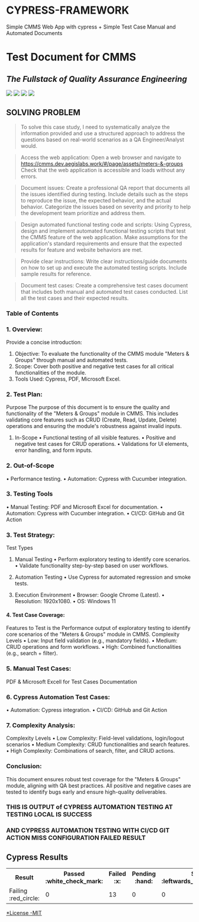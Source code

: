 # CYPRESS-FRAMEWORK
Simple CMMS Web App with cypress + Simple Test Case Manual and Automated Documents 

# Test Document for CMMS
## _The Fullstack of Quality Assurance Engineering_

[![](https://img.shields.io/badge/-odieSDET-1da1f2?logo=twitter&style=flat-square&logoColor=white)](https://twitter.com)
[![](https://img.shields.io/badge/-odieSDET-c32aa3?logo=instagram&style=flat-square&logoColor=white)](https://instagram.com) 
[![](https://img.shields.io/badge/-odieSDET-007bb5?logo=linkedin&style=flat-square&logoColor=white)](https://www.linkedin.com/in/ahmad-dodi-yandra-9424b4a9/)
[![](https://img.shields.io/badge/-odieSDET-ff0000?logo=youtube&style=flat-square&logoColor=white)](https://youtube.com)  
</div> 

## SOLVING PROBLEM
> To solve this case study, I need to systematically analyze the information provided and use a structured approach to address the questions based on real-world scenarios as a QA Engineer/Analyst would.

> Access the web application: Open a web browser and navigate to https://cmms.dev.aegislabs.work/#/page/assets/meters-&-groups Check that the web application is accessible and loads without any errors.

> Document issues: Create a professional QA report that documents all the issues identified during testing. Include details such as the steps to reproduce the issue, the expected behavior, and the actual behavior. Categorize the issues based on severity and priority to help the development team prioritize and address them.

> Design automated functional testing code and scripts: Using Cypress, design and implement automated functional testing scripts that test the CMMS feature of the web application. Make assumptions for the application's standard requirements and ensure that the expected results for feature and website behaviors are met.

> Provide clear instructions: Write clear instructions/guide documents on how to set up and execute the automated testing scripts. Include sample results for reference.

> Document test cases: Create a comprehensive test cases document that includes both manual and automated test cases conducted. List all the test cases and their expected results.


### Table of Contents

### 1. Overview:
Provide a concise introduction: 
1. Objective: To evaluate the functionality of the CMMS module "Meters & Groups" through manual and automated tests.
2. Scope: Cover both positive and negative test cases for all critical functionalities of the module. 
3. Tools Used: Cypress, PDF, Microsoft Excel.

### 2. Test Plan:
Purpose 
The purpose of this document is to ensure the quality and functionality of the "Meters & Groups" module in CMMS. This includes validating core features such as CRUD (Create, Read, Update, Delete) operations and ensuring the module's robustness against invalid inputs.

1. In-Scope 
• Functional testing of all visible features.
• Positive and negative test cases for CRUD operations.
• Validations for UI elements, error handling, and form inputs.

### 2. Out-of-Scope 
• Performance testing.
• Automation: Cypress with Cucumber integration.

### 3. Testing Tools 
• Manual Testing: PDF and Microsoft Excel for documentation.
• Automation: Cypress with Cucumber integration.
• CI/CD: GitHub and Git Action 

### 3. Test Strategy:
Test Types 
1. Manual Testing 
• Perform exploratory testing to identify core scenarios.
• Validate functionality step-by-step based on user workflows.

2. Automation Testing 
• Use Cypress for automated regression and smoke tests.

3. Execution Environment
• Browser: Google Chrome (Latest).
• Resolution: 1920x1080.
• OS: Windows 11

#### 4. Test Case Coverage:
Features to Test is the Performance output of exploratory testing to identify core scenarios of the "Meters & Groups" module in CMMS. 
Complexity Levels 
• Low: Input field validation (e.g., mandatory fields).
• Medium: CRUD operations and form workflows.
• High: Combined functionalities (e.g., search + filter).

### 5. Manual Test Cases:
PDF & Microsoft Excell for Test Cases Documentation

### 6. Cypress Automation Test Cases:
• Automation: Cypress integration.
• CI/CD: GitHub and Git Action 

### 7. Complexity Analysis:
Complexity Levels 
• Low Complexity: Field-level validations, login/logout scenarios
• Medium Complexity: CRUD functionalities and search features.
• High Complexity: Combinations of search, filter, and CRUD actions.

### Conclusion:
This document ensures robust test coverage for the "Meters & Groups" module, aligning with QA best practices. All positive and negative cases are tested to identify bugs early and ensure high-quality deliverables.


### THIS IS OUTPUT of CYPRESS AUTOMATION TESTING AT TESTING LOCAL IS SUCCESS




### AND CYPRESS AUTOMATION TESTING WITH CI/CD GIT ACTION MISS CONFIGURATION FAILED RESULT 

<h2>Cypress Results</h2>
<table><tr><th>Result</th><th>Passed :white_check_mark:</th><th>Failed :x:</th><th>Pending :hand:</th><th>Skipped :leftwards_arrow_with_hook:</th><th>Duration :clock8:</th></tr><tr><td>Failing :red_circle:</td><td>0</td><td>13</td><td>0</td><td>0</td><td>0s</td></tr></table>
<a href="">

*License
-MIT
